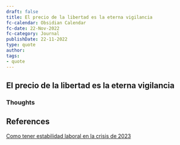 ```yaml
---
draft: false
title: El precio de la libertad es la eterna vigilancia
fc-calendar: Obsidian Calendar
fc-date: 22-Nov-2022
fc-category: Journal
publishDate: 22-11-2022
type: quote
author: 
tags: 
- quote
---
```


## El precio de la libertad es la eterna vigilancia

### Thoughts




## References

[Como tener estabilidad laboral en la crisis de 2023](https://www.youtube.com/watch?v=8uCWEhrR-ys)